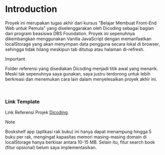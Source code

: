 # Introduction
Proyek ini merupakan tugas akhir dari kursus "Belajar Membuat Front-End Web untuk Pemula" yang diselenggarakan oleh Dicoding sebagai bagian dari program beasiswa DBS Foundation. Proyek ini sepenuhnya dikembangkan menggunakan Vanilla JavaScript dengan memanfaatkan localStorage yang akan menyimpan data pengguna secara lokal di browser, sehingga tidak hilang meskipun tab ditutup atau halaman di-refresh.
<br>

> [!Important]
> Folder referensi yang disediakan Dicoding menjadi titik awal yang menarik. Meski tak sepenuhnya saya gunakan, saya justru terdorong untuk lebih berkreasi dan menemukan cara lain dalam menyelesaikan proyek akhir ini.
<br>

### Link Template
Link Referensi Projek [Dicoding](https://bookshelfappsdicoding.netlify.app/).
<br>


> [!Note]
> Bookshelf app (aplikasi rak buku) ini hanya dapat menampung hingga 5 buku per rak, mengingat kapasitas memori masing-masing domain di localStorage hanya berkisar antara 10-15 MB. Selain itu, fitur search book (fitur opsional) belum saya implementasikan.
